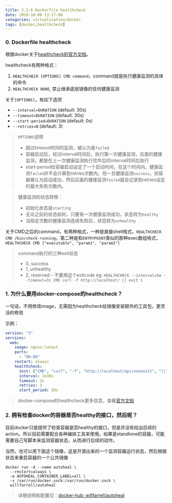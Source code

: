 ```yaml
---
title: 2.2.6 Dockerfile healthcheck
date: 2020-10-08 13:17:00
categories: virtualization/docker
tags: [docker,healthcheck]
---
```


### 0. Dockerfile healthcheck
根据docker关于[healthcheck的官方文档](https://docs.docker.com/engine/reference/builder/#healthcheck)。

healthcheck有两种格式：
1. `HEALTHCHECK [OPTIONS] CMD command`，command就是执行健康监测的具体的命令
2. `HEALTHCHECK NONE`, 禁止继承底层镜像的任何健康监测

关于`[OPTIONS]`，有如下选项
- `--interval=DURATION` (default: 30s)
- `--timeout=DURATION` (default: 30s)
- `--start-period=DURATION` (default: 0s)
- `--retries=N` (default: 3)

> `OPTIONS`说明
> - 超过timeout时间的监测，被认为是`failed`
> - 容器启动后，经过interval时间后，执行第一次健康监测，后面的健康监测，都是在上一次健康监测执行完毕后的interval时间后执行
> - start-period给容器启动设定了一个启动时间，在这个时间内，健康监测`failed`并不会计算到retries次数内。但一旦健康监测`success`，则容器被认为启动成功，然后后面的健康监测`failed`就会记录到retries设定的最大失败次数内。

> 健康监测的状态转移：
> - 初始化状态是`starting`
> - 无论之前的状态如何，只要有一次健康监测成功，状态转为`healthy`
> - 当指定次数的健康监测连续失败后，状态转为`unhealthy`

关于CMD之后的command，有两种格式，一种是直接shell格式，`HEALTHCHECK CMD /bin/check-running`，第二种是和`ENTRYPOINT`类似的那种exec数组格式，`HEALTHCHECK CMD ["executable", "param1", "param2"]`
> command执行的三种exit状态
> - 0, success
> - 1, unhealthy
> - 2, reserved - 不要用这个exitcode
> eg: `HEALTHCHECK --interval=5m --timeout=3s CMD curl -f http://localhost/ || exit 1`

### 1. 为什么要用docker-compose的healthcheck？
一句话，不用修改image，无需因为healthcheck给镜像安装额外的工具包，更灵活的修改

示例：
``` yaml
version: "3"
services:
  web:
    image: nginx:latest
    ports:
      - "80:80"
    restart: always
    healthcheck:
      test: ["CMD", "curl", "-f", "http://localhost/api/nonexist", "||", "exit", "1"]
      interval: 1m30s
      timeout: 3s
      retries: 3
      start_period: 20s
```
> docker-compose的healthcheck更多信息，查看[官方文档](https://docs.docker.com/compose/compose-file/#healthcheck)

### 2. 拥有检查docker的容器是否healthy的接口，然后呢？
目前docker只是提供了检查容器是否healthy的接口，但是并没有给出后续的action。所以目前需要配合各种编排工具来使用。如果是standlone的容器，可能需要自己写脚本来监测容器状态，从而进行后续的动作。

当然，也可以用下面这个镜像，这是开源出来的一个监测容器运行状态，然后根据状态来重启容器的一个公共镜像
```
docker run -d --name autoheal \
  --restart=always \
  -e AUTOHEAL_CONTAINER_LABEL=all \
  -v /var/run/docker.sock:/var/run/docker.sock \
  willfarrell/autoheal
```
> 详细说明和配置见：[docker-hub: willfarrell/autoheal](https://hub.docker.com/r/willfarrell/autoheal/)